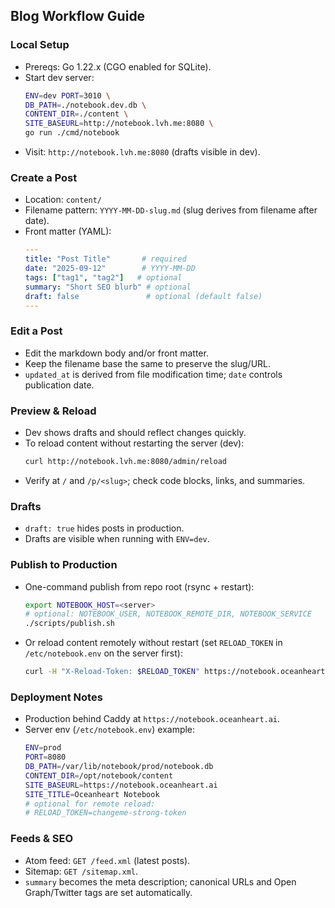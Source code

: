 ## Blog Workflow Guide

### Local Setup
- Prereqs: Go 1.22.x (CGO enabled for SQLite).
- Start dev server:
  ```bash
  ENV=dev PORT=3010 \
  DB_PATH=./notebook.dev.db \
  CONTENT_DIR=./content \
  SITE_BASEURL=http://notebook.lvh.me:8080 \
  go run ./cmd/notebook
  ```
- Visit: `http://notebook.lvh.me:8080` (drafts visible in dev).

### Create a Post
- Location: `content/`
- Filename pattern: `YYYY-MM-DD-slug.md` (slug derives from filename after date).
- Front matter (YAML):
  ```yaml
  ---
  title: "Post Title"       # required
  date: "2025-09-12"        # YYYY-MM-DD
  tags: ["tag1", "tag2"]   # optional
  summary: "Short SEO blurb" # optional
  draft: false               # optional (default false)
  ---
  ```

### Edit a Post
- Edit the markdown body and/or front matter.
- Keep the filename base the same to preserve the slug/URL.
- `updated_at` is derived from file modification time; `date` controls publication date.

### Preview & Reload
- Dev shows drafts and should reflect changes quickly.
- To reload content without restarting the server (dev):
  ```bash
  curl http://notebook.lvh.me:8080/admin/reload
  ```
- Verify at `/` and `/p/<slug>`; check code blocks, links, and summaries.

### Drafts
- `draft: true` hides posts in production.
- Drafts are visible when running with `ENV=dev`.

### Publish to Production
- One-command publish from repo root (rsync + restart):
  ```bash
  export NOTEBOOK_HOST=<server>
  # optional: NOTEBOOK_USER, NOTEBOOK_REMOTE_DIR, NOTEBOOK_SERVICE
  ./scripts/publish.sh
  ```
- Or reload content remotely without restart (set `RELOAD_TOKEN` in `/etc/notebook.env` on the server first):
  ```bash
  curl -H "X-Reload-Token: $RELOAD_TOKEN" https://notebook.oceanheart.ai/admin/reload
  ```

### Deployment Notes
- Production behind Caddy at `https://notebook.oceanheart.ai`.
- Server env (`/etc/notebook.env`) example:
  ```bash
  ENV=prod
  PORT=8080
  DB_PATH=/var/lib/notebook/prod/notebook.db
  CONTENT_DIR=/opt/notebook/content
  SITE_BASEURL=https://notebook.oceanheart.ai
  SITE_TITLE=Oceanheart Notebook
  # optional for remote reload:
  # RELOAD_TOKEN=changeme-strong-token
  ```

### Feeds & SEO
- Atom feed: `GET /feed.xml` (latest posts).
- Sitemap: `GET /sitemap.xml`.
- `summary` becomes the meta description; canonical URLs and Open Graph/Twitter tags are set automatically.
